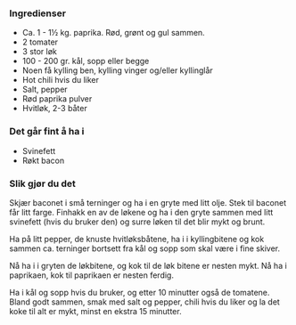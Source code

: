 
### Ingredienser
- Ca. 1 - 1½ kg. paprika. Rød, grønt og gul sammen.
- 2 tomater
- 3 stor løk
- 100 - 200 gr. kål, sopp eller begge
- Noen få kylling ben, kylling vinger og/eller kyllinglår
- Hot chili hvis du liker
- Salt, pepper
- Rød paprika pulver
- Hvitløk, 2-3 båter

### Det går fint å ha i
- Svinefett
- Røkt bacon

### Slik gjør du det
Skjær baconet i små terninger og ha i en gryte med litt olje. Stek til baconet får litt farge. Finhakk en av de løkene og ha i den gryte sammen med litt svinefett (hvis du bruker den) og surre løken til det blir mykt og brunt.

 Ha på litt pepper, de knuste hvitløksbåtene, ha i i kyllingbitene og kok sammen ca. terninger bortsett fra kål og sopp som skal være i fine skiver.

 Nå ha i i gryten de løkbitene, og kok til de løk bitene er nesten mykt. Nå ha i paprikaen, kok til paprikaen er nesten ferdig.

 Ha i kål og sopp hvis du bruker, og etter 10 minutter også de tomatene. Bland godt sammen, smak med salt og pepper, chili hvis du liker og la det koke til alt er mykt, minst en ekstra 15 minutter.

